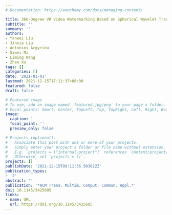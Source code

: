 ```yaml
---
# Documentation: https://wowchemy.com/docs/managing-content/

title: 360-Degree VR Video Watermarking Based on Spherical Wavelet Transform
subtitle: ''
summary: ''
authors:
- Yanwei Liu
- Jinxia Liu
- Antonios Argyriou
- Siwei Ma
- Liming Wang
- Zhen Xu
tags: []
categories: []
date: '2021-01-01'
lastmod: 2021-12-15T17:11:37+08:00
featured: false
draft: false

# Featured image
# To use, add an image named `featured.jpg/png` to your page's folder.
# Focal points: Smart, Center, TopLeft, Top, TopRight, Left, Right, BottomLeft, Bottom, BottomRight.
image:
  caption: ''
  focal_point: ''
  preview_only: false

# Projects (optional).
#   Associate this post with one or more of your projects.
#   Simply enter your project's folder or file name without extension.
#   E.g. `projects = ["internal-project"]` references `content/project/deep-learning/index.md`.
#   Otherwise, set `projects = []`.
projects: []
publishDate: '2021-12-15T09:11:36.503022Z'
publication_types:
- '2'
abstract: ''
publication: '*ACM Trans. Multim. Comput. Commun. Appl.*'
doi: 10.1145/3425605
links:
- name: URL
  url: https://doi.org/10.1145/3425605
---
```

